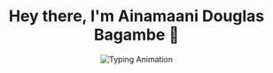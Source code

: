 <h1 align="center">Hey there, I'm Ainamaani Douglas Bagambe 👋</h1>

<p align="center">
  <img src="https://readme-typing-svg.demolab.com?font=Fira+Code&weight=500&size=22&pause=1000&color=33A1FD&center=true&vCenter=true&width=500&lines=Software+Engineer;Full+Stack+Developer;AI+%26+ML+Enthusiast;Blockchain+%26+Web3+Developer" alt="Typing Animation" />
</p>


<!--
**DouglasBagambe/DouglasBagambe** is a ✨ _special_ ✨ repository because its `README.md` (this file) appears on your GitHub profile.

Here are some ideas to get you started:

- 🔭 I’m currently working on ...
- 🌱 I’m currently learning ...
- 👯 I’m looking to collaborate on ...
- 🤔 I’m looking for help with ...
- 💬 Ask me about ...
- 📫 How to reach me: ...
- 😄 Pronouns: ...
- ⚡ Fun fact: ...
-->
